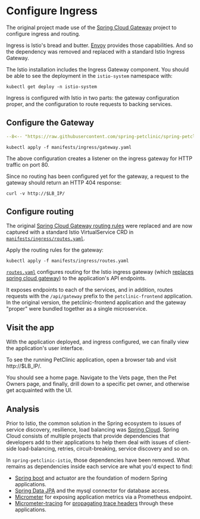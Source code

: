 # Configure Ingress

The original project made use of the [Spring Cloud Gateway](https://spring.io/projects/spring-cloud-gateway) project to configure ingress and routing.

Ingress is Istio's bread and butter.  [Envoy](https://www.envoyproxy.io/) provides those capabilities.  And so the dependency was removed and replaced with a standard Istio Ingress Gateway.

The Istio installation includes the Ingress Gateway component.  You should be able to see the deployment in the `istio-system` namespace with:

```shell
kubectl get deploy -n istio-system
```

Ingress is configured with Istio in two parts:  the gateway configuration proper, and the configuration to route requests to backing services.

## Configure the Gateway


```yaml
--8<-- "https://raw.githubusercontent.com/spring-petclinic/spring-petclinic-istio/master/manifests/ingress/gateway.yaml"
```


```shell
kubectl apply -f manifests/ingress/gateway.yaml
```

The above configuration creates a listener on the ingress gateway for HTTP traffic on port 80.

Since no routing has been configured yet for the gateway, a request to the gateway should return an HTTP 404 response:

```shell
curl -v http://$LB_IP/
```


## Configure routing

The original [Spring Cloud Gateway routing rules](https://github.com/spring-petclinic/spring-petclinic-cloud/blob/master/k8s/init-services/02-config-map.yaml#L95) were replaced and are now captured with a standard Istio VirtualService CRD in [`manifests/ingress/routes.yaml`](https://github.com/spring-petclinic/spring-petclinic-istio/blob/master/manifests/ingress/routes.yaml).

Apply the routing rules for the gateway:

```shell
kubectl apply -f manifests/ingress/routes.yaml
```

[`routes.yaml`](https://github.com/spring-petclinic/spring-petclinic-istio/blob/master/manifests/ingress/routes.yaml) configures routing for the Istio ingress gateway (which [replaces spring cloud gateway](https://github.com/spring-petclinic/spring-petclinic-cloud/blob/master/k8s/init-services/02-config-map.yaml#L95)) to the application's API endpoints.

It exposes endpoints to each of the services, and in addition, routes requests with the `/api/gateway` prefix to the `petclinic-frontend` application.  In the original version, the petclinic-frontend application and the gateway "proper" were bundled together as a single microservice.

## Visit the app

With the application deployed, and ingress configured, we can finally view the application's user interface.

To see the running PetClinic application, open a browser tab and visit http://$LB_IP/.

You should see a home page.  Navigate to the Vets page, then the Pet Owners page, and finally, drill down to a specific pet owner, and otherwise get acquainted with the UI.

## Analysis

Prior to Istio, the common solution in the Spring ecosystem to issues of service discovery, resilience, load balancing was [Spring Cloud](https://spring.io/projects/spring-cloud).  Spring Cloud consists of multiple projects that provide dependencies that developers add to their applications to help them deal with issues of client-side load-balancing, retries, circuit-breaking, service discovery and so on.

In `spring-petclinic-istio`, those dependencies have been removed.  What remains as dependencies inside each service are what you'd expect to find:

- [Spring boot](https://spring.io/projects/spring-boot) and actuator are the foundation of modern Spring applications.
- [Spring Data JPA](https://spring.io/projects/spring-data-jpa) and the mysql connector for database access.
- [Micrometer](https://micrometer.io/) for exposing application metrics via a Prometheus endpoint.
- [Micrometer-tracing](https://docs.micrometer.io/tracing/reference/) for [propagating trace headers](https://istio.io/latest/docs/tasks/observability/distributed-tracing/overview/) through these applications.

